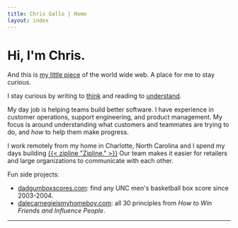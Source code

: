 ```yaml
---
title: Chris Gallo | Home
layout: index
---
```


# Hi, I'm Chris.

And this is [my little piece](/manifesto) of the world wide web. A place for me to stay curious.

I stay curious by writing to [think](https://blog.hotdogsandeggs.com) and reading to [understand](https://books.hotdogsandeggs.com).

My day job is helping teams build better software. I have experience in customer operations, support engineering, and product management. My focus is around understanding what customers and teammates are trying to do, and _how_ to help them make progress.

I work remotely from my home in Charlotte, North Carolina and I spend my days building [{{< zipline "Zipline." >}}](https://getzipline.com/) Our team makes it easier for retailers and large organizations to communicate with each other.

Fun side projects:

-   [dadgumboxscores.com](https://dadgumboxscores.com): find any UNC
    men's basketball box score since 2003-2004.
-   [dalecarnegieismyhomeboy.com](https://hotdogsandeggs.com/dale/):
    all 30 principles from *How to Win Friends and Influence People*.

* * *
